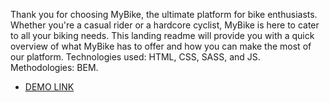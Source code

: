 Thank you for choosing MyBike, the ultimate platform for bike enthusiasts. Whether you're a casual rider or a hardcore cyclist, MyBike is here to cater to all your biking needs. This landing readme will provide you with a quick overview of what MyBike has to offer and how you can make the most of our platform.
Technologies used: HTML, CSS, SASS, and JS.
Methodologies: BEM.
- [DEMO LINK](https://vasyliy22.github.io/MyBike-landing/)

